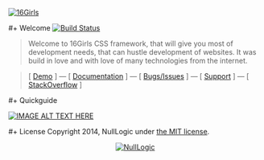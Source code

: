[![16Girls](https://raw.github.com/nulllogic/16girls/gh-pages/_tmp/16girls_underlogo.gif)](http://nulllogic.github.io/16girls/) 

#+ Welcome [![Build Status](https://travis-ci.org/nulllogic/16girls)](https://travis-ci.org/[nulllogic]/[16girls])

> Welcome to 16Girls CSS framework, that will give you most of development needs, that can hustle development of websites. It was build in love and with love of many technologies from the internet. 

> [ [Demo](http://nulllogic.github.io/16girls/) ] — [ [Documentation](http://nulllogic.github.io/16girls/docs) ] — [ [Bugs/Issues](https://github.com/nulllogic/16girls/issues) ] — [ [Support](httpshttps://nulllogic.desk.com/customer/portal/articles/1408617-16girls-framework) ] — [ [StackOverflow](http://stackoverflow.com/questions/tagged/16girls) ]


#+ Quickguide

[![IMAGE ALT TEXT HERE](http://img.youtube.com/vi/YOUTUBE_VIDEO_ID_HERE/0.jpg)](https://vimeo.com/83573522)

#+ License
Copyright 2014, NullLogic under [the MIT license](LICENSE).

<p align="center">
  <a href="http://www.nulllogic.net" title="NullLogic syndicate"><img src="http://www.nulllogic.net/_tmp/logo.gif" alt="NullLogic" /></a>
</p>